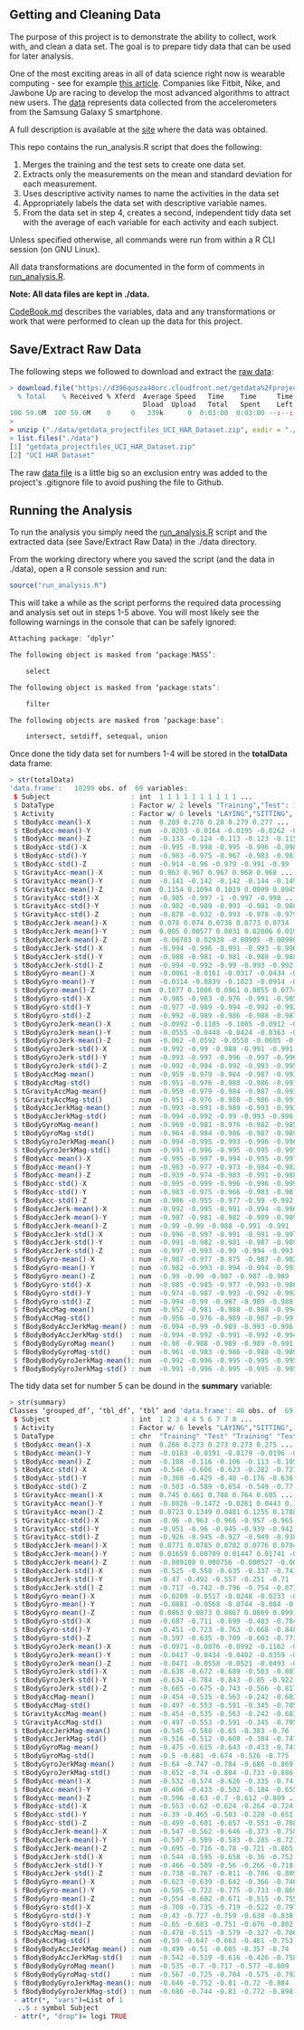 Getting and Cleaning Data
-

The purpose of this project is to demonstrate the ability to collect, work with, and clean a data set. The goal is to prepare tidy data that can be used for later analysis.

One of the most exciting areas in all of data science right now is wearable computing - see for example [this article](http://www.insideactivitytracking.com/data-science-activity-tracking-and-the-battle-for-the-worlds-top-sports-brand/). Companies like Fitbit, Nike, and Jawbone Up are racing to develop the most advanced algorithms to attract new users. The [data](https://d396qusza40orc.cloudfront.net/getdata%2Fprojectfiles%2FUCI%20HAR%20Dataset.zip) represents data collected from the accelerometers from the Samsung Galaxy S smartphone.

A full description is available at the [site](http://archive.ics.uci.edu/ml/datasets/Human+Activity+Recognition+Using+Smartphones) where the data was obtained.

This repo contains the run_analysis.R script that does the following:

1. Merges the training and the test sets to create one data set.
2. Extracts only the measurements on the mean and standard deviation for each measurement. 
3. Uses descriptive activity names to name the activities in the data set
4. Appropriately labels the data set with descriptive variable names. 
5. From the data set in step 4, creates a second, independent tidy data set with the average of each variable for each activity and each subject.

Unless specified otherwise, all commands were run from within a R CLI session (on GNU Linux).

All data transformations are documented in the form of comments in [run_analysis.R](https://github.com/charl/getting-and-cleaning-data/blob/master/run_analysis.R).

**Note: All data files are kept in ./data.**

[CodeBook.md](https://github.com/charl/getting-and-cleaning-data/blob/master/CodeBook.md) describes the variables, data and any transformations or work that were performed to clean up the data for this project.

Save/Extract Raw Data
-

The following steps we followed to download and extract the [raw data](https://d396qusza40orc.cloudfront.net/getdata%2Fprojectfiles%2FUCI%20HAR%20Dataset.zip):

```r
> download.file("https://d396qusza40orc.cloudfront.net/getdata%2Fprojectfiles%2FUCI%20HAR%20Dataset.zip", destfile="./data/getdata_projectfiles_UCI_HAR_Dataset.zip", method="curl")
  % Total    % Received % Xferd  Average Speed   Time    Time     Time  Current
                                 Dload  Upload   Total   Spent    Left  Speed
100 59.6M  100 59.6M    0     0   339k      0  0:03:00  0:03:00 --:--:--  378k
>
> unzip ("./data/getdata_projectfiles_UCI_HAR_Dataset.zip", exdir = "./data")
> list.files("./data")
[1] "getdata_projectfiles_UCI_HAR_Dataset.zip"
[2] "UCI HAR Dataset"
```

The raw [data file](https://d396qusza40orc.cloudfront.net/getdata%2Fprojectfiles%2FUCI%20HAR%20Dataset.zip) is a little big so an exclusion entry was added to the project's .gitignore file to avoid pushing the file to Github.

Running the Analysis
-

To run the analysis you simply need the [run_analysis.R](https://github.com/charl/getting-and-cleaning-data/blob/master/run_analysis.R) script and the extracted data (see Save/Extract Raw Data) in the ./data directory.

From the working directory where you saved the script (and the data in ./data), open a R console session and run:

```r
source("run_analysis.R")
```

This will take a while as the script performs the required data processing and analysis set out in steps 1-5 above. You will most likely see the following warnings in the console that can be safely ignored:

```r
Attaching package: ‘dplyr’

The following object is masked from ‘package:MASS’:

    select

The following object is masked from ‘package:stats’:

    filter

The following objects are masked from ‘package:base’:

    intersect, setdiff, setequal, union
```

Once done the tidy data set for numbers 1-4 will be stored in the **totalData** data frame:

```r
> str(totalData)
'data.frame':	10299 obs. of  69 variables:
 $ Subject                    : int  1 1 1 1 1 1 1 1 1 1 ...
 $ DataType                   : Factor w/ 2 levels "Training","Test": 1 1 1 1 1 1 1 1 1 1 ...
 $ Activity                   : Factor w/ 6 levels "LAYING","SITTING",..: 3 3 3 3 3 3 3 3 3 3 ...
 $ tBodyAcc-mean()-X          : num  0.289 0.278 0.28 0.279 0.277 ...
 $ tBodyAcc-mean()-Y          : num  -0.0203 -0.0164 -0.0195 -0.0262 -0.0166 ...
 $ tBodyAcc-mean()-Z          : num  -0.133 -0.124 -0.113 -0.123 -0.115 ...
 $ tBodyAcc-std()-X           : num  -0.995 -0.998 -0.995 -0.996 -0.998 ...
 $ tBodyAcc-std()-Y           : num  -0.983 -0.975 -0.967 -0.983 -0.981 ...
 $ tBodyAcc-std()-Z           : num  -0.914 -0.96 -0.979 -0.991 -0.99 ...
 $ tGravityAcc-mean()-X       : num  0.963 0.967 0.967 0.968 0.968 ...
 $ tGravityAcc-mean()-Y       : num  -0.141 -0.142 -0.142 -0.144 -0.149 ...
 $ tGravityAcc-mean()-Z       : num  0.1154 0.1094 0.1019 0.0999 0.0945 ...
 $ tGravityAcc-std()-X        : num  -0.985 -0.997 -1 -0.997 -0.998 ...
 $ tGravityAcc-std()-Y        : num  -0.982 -0.989 -0.993 -0.981 -0.988 ...
 $ tGravityAcc-std()-Z        : num  -0.878 -0.932 -0.993 -0.978 -0.979 ...
 $ tBodyAccJerk-mean()-X      : num  0.078 0.074 0.0736 0.0773 0.0734 ...
 $ tBodyAccJerk-mean()-Y      : num  0.005 0.00577 0.0031 0.02006 0.01912 ...
 $ tBodyAccJerk-mean()-Z      : num  -0.06783 0.02938 -0.00905 -0.00986 0.01678 ...
 $ tBodyAccJerk-std()-X       : num  -0.994 -0.996 -0.991 -0.993 -0.996 ...
 $ tBodyAccJerk-std()-Y       : num  -0.988 -0.981 -0.981 -0.988 -0.988 ...
 $ tBodyAccJerk-std()-Z       : num  -0.994 -0.992 -0.99 -0.993 -0.992 ...
 $ tBodyGyro-mean()-X         : num  -0.0061 -0.0161 -0.0317 -0.0434 -0.034 ...
 $ tBodyGyro-mean()-Y         : num  -0.0314 -0.0839 -0.1023 -0.0914 -0.0747 ...
 $ tBodyGyro-mean()-Z         : num  0.1077 0.1006 0.0961 0.0855 0.0774 ...
 $ tBodyGyro-std()-X          : num  -0.985 -0.983 -0.976 -0.991 -0.985 ...
 $ tBodyGyro-std()-Y          : num  -0.977 -0.989 -0.994 -0.992 -0.992 ...
 $ tBodyGyro-std()-Z          : num  -0.992 -0.989 -0.986 -0.988 -0.987 ...
 $ tBodyGyroJerk-mean()-X     : num  -0.0992 -0.1105 -0.1085 -0.0912 -0.0908 ...
 $ tBodyGyroJerk-mean()-Y     : num  -0.0555 -0.0448 -0.0424 -0.0363 -0.0376 ...
 $ tBodyGyroJerk-mean()-Z     : num  -0.062 -0.0592 -0.0558 -0.0605 -0.0583 ...
 $ tBodyGyroJerk-std()-X      : num  -0.992 -0.99 -0.988 -0.991 -0.991 ...
 $ tBodyGyroJerk-std()-Y      : num  -0.993 -0.997 -0.996 -0.997 -0.996 ...
 $ tBodyGyroJerk-std()-Z      : num  -0.992 -0.994 -0.992 -0.993 -0.995 ...
 $ tBodyAccMag-mean()         : num  -0.959 -0.979 -0.984 -0.987 -0.993 ...
 $ tBodyAccMag-std()          : num  -0.951 -0.976 -0.988 -0.986 -0.991 ...
 $ tGravityAccMag-mean()      : num  -0.959 -0.979 -0.984 -0.987 -0.993 ...
 $ tGravityAccMag-std()       : num  -0.951 -0.976 -0.988 -0.986 -0.991 ...
 $ tBodyAccJerkMag-mean()     : num  -0.993 -0.991 -0.989 -0.993 -0.993 ...
 $ tBodyAccJerkMag-std()      : num  -0.994 -0.992 -0.99 -0.993 -0.996 ...
 $ tBodyGyroMag-mean()        : num  -0.969 -0.981 -0.976 -0.982 -0.985 ...
 $ tBodyGyroMag-std()         : num  -0.964 -0.984 -0.986 -0.987 -0.989 ...
 $ tBodyGyroJerkMag-mean()    : num  -0.994 -0.995 -0.993 -0.996 -0.996 ...
 $ tBodyGyroJerkMag-std()     : num  -0.991 -0.996 -0.995 -0.995 -0.995 ...
 $ fBodyAcc-mean()-X          : num  -0.995 -0.997 -0.994 -0.995 -0.997 ...
 $ fBodyAcc-mean()-Y          : num  -0.983 -0.977 -0.973 -0.984 -0.982 ...
 $ fBodyAcc-mean()-Z          : num  -0.939 -0.974 -0.983 -0.991 -0.988 ...
 $ fBodyAcc-std()-X           : num  -0.995 -0.999 -0.996 -0.996 -0.999 ...
 $ fBodyAcc-std()-Y           : num  -0.983 -0.975 -0.966 -0.983 -0.98 ...
 $ fBodyAcc-std()-Z           : num  -0.906 -0.955 -0.977 -0.99 -0.992 ...
 $ fBodyAccJerk-mean()-X      : num  -0.992 -0.995 -0.991 -0.994 -0.996 ...
 $ fBodyAccJerk-mean()-Y      : num  -0.987 -0.981 -0.982 -0.989 -0.989 ...
 $ fBodyAccJerk-mean()-Z      : num  -0.99 -0.99 -0.988 -0.991 -0.991 ...
 $ fBodyAccJerk-std()-X       : num  -0.996 -0.997 -0.991 -0.991 -0.997 ...
 $ fBodyAccJerk-std()-Y       : num  -0.991 -0.982 -0.981 -0.987 -0.989 ...
 $ fBodyAccJerk-std()-Z       : num  -0.997 -0.993 -0.99 -0.994 -0.993 ...
 $ fBodyGyro-mean()-X         : num  -0.987 -0.977 -0.975 -0.987 -0.982 ...
 $ fBodyGyro-mean()-Y         : num  -0.982 -0.993 -0.994 -0.994 -0.993 ...
 $ fBodyGyro-mean()-Z         : num  -0.99 -0.99 -0.987 -0.987 -0.989 ...
 $ fBodyGyro-std()-X          : num  -0.985 -0.985 -0.977 -0.993 -0.986 ...
 $ fBodyGyro-std()-Y          : num  -0.974 -0.987 -0.993 -0.992 -0.992 ...
 $ fBodyGyro-std()-Z          : num  -0.994 -0.99 -0.987 -0.989 -0.988 ...
 $ fBodyAccMag-mean()         : num  -0.952 -0.981 -0.988 -0.988 -0.994 ...
 $ fBodyAccMag-std()          : num  -0.956 -0.976 -0.989 -0.987 -0.99 ...
 $ fBodyBodyAccJerkMag-mean() : num  -0.994 -0.99 -0.989 -0.993 -0.996 ...
 $ fBodyBodyAccJerkMag-std()  : num  -0.994 -0.992 -0.991 -0.992 -0.994 ...
 $ fBodyBodyGyroMag-mean()    : num  -0.98 -0.988 -0.989 -0.989 -0.991 ...
 $ fBodyBodyGyroMag-std()     : num  -0.961 -0.983 -0.986 -0.988 -0.989 ...
 $ fBodyBodyGyroJerkMag-mean(): num  -0.992 -0.996 -0.995 -0.995 -0.995 ...
 $ fBodyBodyGyroJerkMag-std() : num  -0.991 -0.996 -0.995 -0.995 -0.995 ...
```

The tidy data set for number 5 can be dound in the **summary** variable:

```r
> str(summary)
Classes ‘grouped_df’, ‘tbl_df’, ‘tbl’ and 'data.frame':	40 obs. of  69 variables:
 $ Subject                    : int  1 2 3 4 4 5 6 7 7 8 ...
 $ Activity                   : Factor w/ 6 levels "LAYING","SITTING",..: 3 3 3 2 3 3 3 2 3 2 ...
 $ DataType                   : chr  "Training" "Test" "Training" "Test" ...
 $ tBodyAcc-mean()-X          : num  0.266 0.273 0.273 0.273 0.275 ...
 $ tBodyAcc-mean()-Y          : num  -0.0183 -0.0191 -0.0179 -0.0196 -0.013 ...
 $ tBodyAcc-mean()-Z          : num  -0.108 -0.116 -0.106 -0.113 -0.105 ...
 $ tBodyAcc-std()-X           : num  -0.546 -0.606 -0.623 -0.282 -0.727 ...
 $ tBodyAcc-std()-Y           : num  -0.368 -0.429 -0.48 -0.176 -0.636 ...
 $ tBodyAcc-std()-Z           : num  -0.503 -0.589 -0.654 -0.549 -0.77 ...
 $ tGravityAcc-mean()-X       : num  0.745 0.661 0.708 0.764 0.685 ...
 $ tGravityAcc-mean()-Y       : num  -0.0826 -0.1472 -0.0261 0.0443 0.1384 ...
 $ tGravityAcc-mean()-Z       : num  0.0723 0.1349 0.0481 0.1255 0.1788 ...
 $ tGravityAcc-std()-X        : num  -0.96 -0.963 -0.966 -0.957 -0.965 ...
 $ tGravityAcc-std()-Y        : num  -0.951 -0.96 -0.945 -0.939 -0.942 ...
 $ tGravityAcc-std()-Z        : num  -0.926 -0.945 -0.927 -0.949 -0.938 ...
 $ tBodyAccJerk-mean()-X      : num  0.0771 0.0785 0.0702 0.0776 0.0794 ...
 $ tBodyAccJerk-mean()-Y      : num  0.01659 0.00709 0.01447 0.01741 -0.00174 ...
 $ tBodyAccJerk-mean()-Z      : num  -0.009108 0.000756 -0.000527 -0.003608 -0.008798 ...
 $ tBodyAccJerk-std()-X       : num  -0.525 -0.558 -0.635 -0.337 -0.743 ...
 $ tBodyAccJerk-std()-Y       : num  -0.47 -0.492 -0.557 -0.251 -0.71 ...
 $ tBodyAccJerk-std()-Z       : num  -0.717 -0.742 -0.796 -0.754 -0.877 ...
 $ tBodyGyro-mean()-X         : num  -0.0209 -0.0517 -0.0248 -0.0233 -0.0311 ...
 $ tBodyGyro-mean()-Y         : num  -0.0881 -0.0568 -0.0744 -0.084 -0.0767 ...
 $ tBodyGyro-mean()-Z         : num  0.0863 0.0873 0.0867 0.0869 0.0991 ...
 $ tBodyGyro-std()-X          : num  -0.687 -0.711 -0.699 -0.483 -0.784 ...
 $ tBodyGyro-std()-Y          : num  -0.451 -0.723 -0.763 -0.668 -0.848 ...
 $ tBodyGyro-std()-Z          : num  -0.597 -0.635 -0.709 -0.603 -0.773 ...
 $ tBodyGyroJerk-mean()-X     : num  -0.0971 -0.0876 -0.0992 -0.1162 -0.1047 ...
 $ tBodyGyroJerk-mean()-Y     : num  -0.0417 -0.0434 -0.0402 -0.0359 -0.0416 ...
 $ tBodyGyroJerk-mean()-Z     : num  -0.0471 -0.0558 -0.0521 -0.0493 -0.061 ...
 $ tBodyGyroJerk-std()-X      : num  -0.638 -0.672 -0.689 -0.503 -0.807 ...
 $ tBodyGyroJerk-std()-Y      : num  -0.634 -0.784 -0.843 -0.85 -0.922 ...
 $ tBodyGyroJerk-std()-Z      : num  -0.665 -0.675 -0.743 -0.566 -0.817 ...
 $ tBodyAccMag-mean()         : num  -0.454 -0.535 -0.563 -0.242 -0.683 ...
 $ tBodyAccMag-std()          : num  -0.497 -0.553 -0.591 -0.345 -0.705 ...
 $ tGravityAccMag-mean()      : num  -0.454 -0.535 -0.563 -0.242 -0.683 ...
 $ tGravityAccMag-std()       : num  -0.497 -0.553 -0.591 -0.345 -0.705 ...
 $ tBodyAccJerkMag-mean()     : num  -0.545 -0.588 -0.65 -0.383 -0.76 ...
 $ tBodyAccJerkMag-std()      : num  -0.516 -0.512 -0.608 -0.384 -0.747 ...
 $ tBodyGyroMag-mean()        : num  -0.475 -0.615 -0.643 -0.433 -0.741 ...
 $ tBodyGyroMag-std()         : num  -0.5 -0.681 -0.674 -0.526 -0.775 ...
 $ tBodyGyroJerkMag-mean()    : num  -0.64 -0.747 -0.784 -0.686 -0.869 ...
 $ tBodyGyroJerkMag-std()     : num  -0.652 -0.74 -0.804 -0.733 -0.886 ...
 $ fBodyAcc-mean()-X          : num  -0.532 -0.574 -0.626 -0.335 -0.74 ...
 $ fBodyAcc-mean()-Y          : num  -0.406 -0.433 -0.502 -0.184 -0.655 ...
 $ fBodyAcc-mean()-Z          : num  -0.596 -0.63 -0.7 -0.612 -0.809 ...
 $ fBodyAcc-std()-X           : num  -0.553 -0.62 -0.624 -0.264 -0.724 ...
 $ fBodyAcc-std()-Y           : num  -0.39 -0.465 -0.503 -0.228 -0.651 ...
 $ fBodyAcc-std()-Z           : num  -0.499 -0.601 -0.657 -0.553 -0.768 ...
 $ fBodyAccJerk-mean()-X      : num  -0.547 -0.562 -0.646 -0.373 -0.758 ...
 $ fBodyAccJerk-mean()-Y      : num  -0.507 -0.509 -0.583 -0.285 -0.721 ...
 $ fBodyAccJerk-mean()-Z      : num  -0.695 -0.716 -0.78 -0.721 -0.865 ...
 $ fBodyAccJerk-std()-X       : num  -0.544 -0.595 -0.658 -0.36 -0.752 ...
 $ fBodyAccJerk-std()-Y       : num  -0.466 -0.509 -0.56 -0.266 -0.718 ...
 $ fBodyAccJerk-std()-Z       : num  -0.738 -0.767 -0.811 -0.786 -0.889 ...
 $ fBodyGyro-mean()-X         : num  -0.623 -0.639 -0.642 -0.366 -0.746 ...
 $ fBodyGyro-mean()-Y         : num  -0.505 -0.722 -0.775 -0.733 -0.869 ...
 $ fBodyGyro-mean()-Z         : num  -0.554 -0.602 -0.671 -0.515 -0.755 ...
 $ fBodyGyro-std()-X          : num  -0.708 -0.735 -0.719 -0.522 -0.797 ...
 $ fBodyGyro-std()-Y          : num  -0.43 -0.727 -0.759 -0.638 -0.838 ...
 $ fBodyGyro-std()-Z          : num  -0.65 -0.683 -0.751 -0.676 -0.802 ...
 $ fBodyAccMag-mean()         : num  -0.478 -0.515 -0.579 -0.327 -0.706 ...
 $ fBodyAccMag-std()          : num  -0.59 -0.647 -0.663 -0.461 -0.753 ...
 $ fBodyBodyAccJerkMag-mean() : num  -0.499 -0.51 -0.605 -0.357 -0.74 ...
 $ fBodyBodyAccJerkMag-std()  : num  -0.542 -0.519 -0.616 -0.426 -0.758 ...
 $ fBodyBodyGyroMag-mean()    : num  -0.535 -0.7 -0.717 -0.577 -0.809 ...
 $ fBodyBodyGyroMag-std()     : num  -0.567 -0.725 -0.704 -0.575 -0.792 ...
 $ fBodyBodyGyroJerkMag-mean(): num  -0.646 -0.752 -0.81 -0.72 -0.884 ...
 $ fBodyBodyGyroJerkMag-std() : num  -0.686 -0.744 -0.81 -0.772 -0.898 ...
 - attr(*, "vars")=List of 1
  ..$ : symbol Subject
 - attr(*, "drop")= logi TRUE
```
